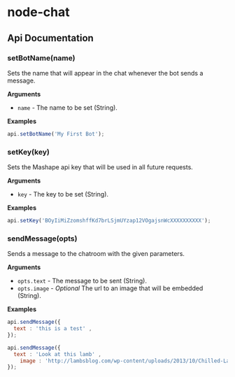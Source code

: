 # node-chat

## Api Documentation

### setBotName(name)

Sets the name that will appear in the chat whenever the bot sends a message.

__Arguments__

* `name` - The name to be set (String).

__Examples__

```js
api.setBotName('My First Bot');
```

### setKey(key)

Sets the Mashape api key that will be used in all future requests.

__Arguments__

* `key` - The key to be set (String).

__Examples__

```js
api.setKey('BOyIiMiZzomshffKd7brLSjmUYzap12VOgajsnWcXXXXXXXXXX');
```

### sendMessage(opts)

Sends a message to the chatroom with the given parameters.

__Arguments__

* `opts.text` - The message to be sent (String).
* `opts.image` - *Optional* The url to an image that will be embedded (String).

__Examples__

```js
api.sendMessage({
  text : 'this is a test' ,
});
```

```js
api.sendMessage({
  text : 'Look at this lamb' ,
	image : 'http://lambsblog.com/wp-content/uploads/2013/10/Chilled-Lamb.jpg'
});
```
